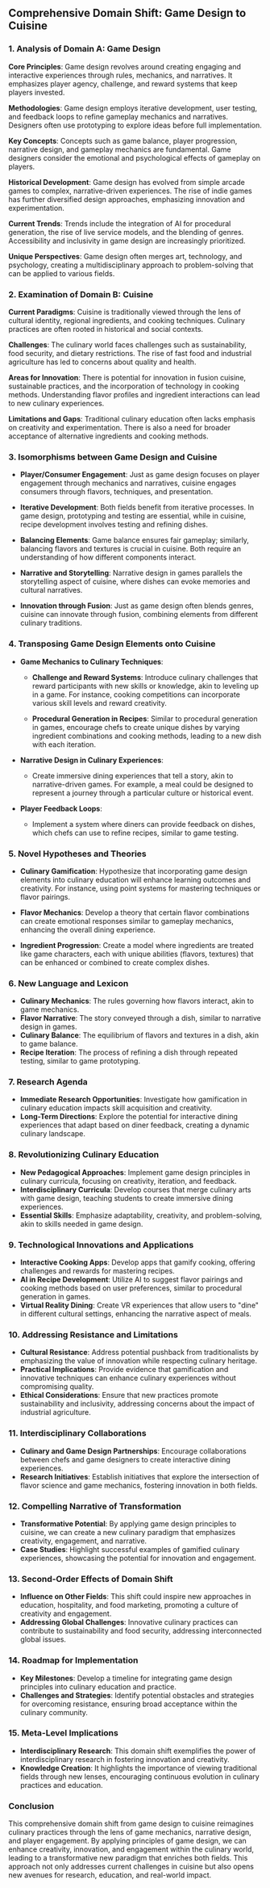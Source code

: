 ## Comprehensive Domain Shift: Game Design to Cuisine

### 1. Analysis of Domain A: Game Design

**Core Principles**: Game design revolves around creating engaging and interactive experiences through rules, mechanics, and narratives. It emphasizes player agency, challenge, and reward systems that keep players invested. 

**Methodologies**: Game design employs iterative development, user testing, and feedback loops to refine gameplay mechanics and narratives. Designers often use prototyping to explore ideas before full implementation.

**Key Concepts**: Concepts such as game balance, player progression, narrative design, and gameplay mechanics are fundamental. Game designers consider the emotional and psychological effects of gameplay on players.

**Historical Development**: Game design has evolved from simple arcade games to complex, narrative-driven experiences. The rise of indie games has further diversified design approaches, emphasizing innovation and experimentation.

**Current Trends**: Trends include the integration of AI for procedural generation, the rise of live service models, and the blending of genres. Accessibility and inclusivity in game design are increasingly prioritized.

**Unique Perspectives**: Game design often merges art, technology, and psychology, creating a multidisciplinary approach to problem-solving that can be applied to various fields.

### 2. Examination of Domain B: Cuisine

**Current Paradigms**: Cuisine is traditionally viewed through the lens of cultural identity, regional ingredients, and cooking techniques. Culinary practices are often rooted in historical and social contexts.

**Challenges**: The culinary world faces challenges such as sustainability, food security, and dietary restrictions. The rise of fast food and industrial agriculture has led to concerns about quality and health.

**Areas for Innovation**: There is potential for innovation in fusion cuisine, sustainable practices, and the incorporation of technology in cooking methods. Understanding flavor profiles and ingredient interactions can lead to new culinary experiences.

**Limitations and Gaps**: Traditional culinary education often lacks emphasis on creativity and experimentation. There is also a need for broader acceptance of alternative ingredients and cooking methods.

### 3. Isomorphisms between Game Design and Cuisine

- **Player/Consumer Engagement**: Just as game design focuses on player engagement through mechanics and narratives, cuisine engages consumers through flavors, techniques, and presentation.
  
- **Iterative Development**: Both fields benefit from iterative processes. In game design, prototyping and testing are essential, while in cuisine, recipe development involves testing and refining dishes.

- **Balancing Elements**: Game balance ensures fair gameplay; similarly, balancing flavors and textures is crucial in cuisine. Both require an understanding of how different components interact.

- **Narrative and Storytelling**: Narrative design in games parallels the storytelling aspect of cuisine, where dishes can evoke memories and cultural narratives.

- **Innovation through Fusion**: Just as game design often blends genres, cuisine can innovate through fusion, combining elements from different culinary traditions.

### 4. Transposing Game Design Elements onto Cuisine

- **Game Mechanics to Culinary Techniques**: 
  - **Challenge and Reward Systems**: Introduce culinary challenges that reward participants with new skills or knowledge, akin to leveling up in a game. For instance, cooking competitions can incorporate various skill levels and reward creativity.
  
  - **Procedural Generation in Recipes**: Similar to procedural generation in games, encourage chefs to create unique dishes by varying ingredient combinations and cooking methods, leading to a new dish with each iteration.

- **Narrative Design in Culinary Experiences**: 
  - Create immersive dining experiences that tell a story, akin to narrative-driven games. For example, a meal could be designed to represent a journey through a particular culture or historical event.

- **Player Feedback Loops**: 
  - Implement a system where diners can provide feedback on dishes, which chefs can use to refine recipes, similar to game testing.

### 5. Novel Hypotheses and Theories

- **Culinary Gamification**: Hypothesize that incorporating game design elements into culinary education will enhance learning outcomes and creativity. For instance, using point systems for mastering techniques or flavor pairings.

- **Flavor Mechanics**: Develop a theory that certain flavor combinations can create emotional responses similar to gameplay mechanics, enhancing the overall dining experience.

- **Ingredient Progression**: Create a model where ingredients are treated like game characters, each with unique abilities (flavors, textures) that can be enhanced or combined to create complex dishes.

### 6. New Language and Lexicon

- **Culinary Mechanics**: The rules governing how flavors interact, akin to game mechanics.
- **Flavor Narrative**: The story conveyed through a dish, similar to narrative design in games.
- **Culinary Balance**: The equilibrium of flavors and textures in a dish, akin to game balance.
- **Recipe Iteration**: The process of refining a dish through repeated testing, similar to game prototyping.

### 7. Research Agenda

- **Immediate Research Opportunities**: Investigate how gamification in culinary education impacts skill acquisition and creativity.
- **Long-Term Directions**: Explore the potential for interactive dining experiences that adapt based on diner feedback, creating a dynamic culinary landscape.

### 8. Revolutionizing Culinary Education

- **New Pedagogical Approaches**: Implement game design principles in culinary curricula, focusing on creativity, iteration, and feedback.
- **Interdisciplinary Curricula**: Develop courses that merge culinary arts with game design, teaching students to create immersive dining experiences.
- **Essential Skills**: Emphasize adaptability, creativity, and problem-solving, akin to skills needed in game design.

### 9. Technological Innovations and Applications

- **Interactive Cooking Apps**: Develop apps that gamify cooking, offering challenges and rewards for mastering recipes.
- **AI in Recipe Development**: Utilize AI to suggest flavor pairings and cooking methods based on user preferences, similar to procedural generation in games.
- **Virtual Reality Dining**: Create VR experiences that allow users to "dine" in different cultural settings, enhancing the narrative aspect of meals.

### 10. Addressing Resistance and Limitations

- **Cultural Resistance**: Address potential pushback from traditionalists by emphasizing the value of innovation while respecting culinary heritage.
- **Practical Implications**: Provide evidence that gamification and innovative techniques can enhance culinary experiences without compromising quality.
- **Ethical Considerations**: Ensure that new practices promote sustainability and inclusivity, addressing concerns about the impact of industrial agriculture.

### 11. Interdisciplinary Collaborations

- **Culinary and Game Design Partnerships**: Encourage collaborations between chefs and game designers to create interactive dining experiences.
- **Research Initiatives**: Establish initiatives that explore the intersection of flavor science and game mechanics, fostering innovation in both fields.

### 12. Compelling Narrative of Transformation

- **Transformative Potential**: By applying game design principles to cuisine, we can create a new culinary paradigm that emphasizes creativity, engagement, and narrative.
- **Case Studies**: Highlight successful examples of gamified culinary experiences, showcasing the potential for innovation and engagement.

### 13. Second-Order Effects of Domain Shift

- **Influence on Other Fields**: This shift could inspire new approaches in education, hospitality, and food marketing, promoting a culture of creativity and engagement.
- **Addressing Global Challenges**: Innovative culinary practices can contribute to sustainability and food security, addressing interconnected global issues.

### 14. Roadmap for Implementation

- **Key Milestones**: Develop a timeline for integrating game design principles into culinary education and practice.
- **Challenges and Strategies**: Identify potential obstacles and strategies for overcoming resistance, ensuring broad acceptance within the culinary community.

### 15. Meta-Level Implications

- **Interdisciplinary Research**: This domain shift exemplifies the power of interdisciplinary research in fostering innovation and creativity.
- **Knowledge Creation**: It highlights the importance of viewing traditional fields through new lenses, encouraging continuous evolution in culinary practices and education.

### Conclusion

This comprehensive domain shift from game design to cuisine reimagines culinary practices through the lens of game mechanics, narrative design, and player engagement. By applying principles of game design, we can enhance creativity, innovation, and engagement within the culinary world, leading to a transformative new paradigm that enriches both fields. This approach not only addresses current challenges in cuisine but also opens new avenues for research, education, and real-world impact.